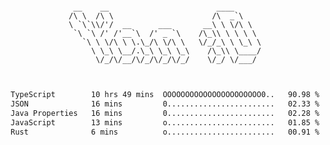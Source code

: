 <div align="center">
<pre><code>
 __    __                        ____      
/\ \  /\ \                      /\  _`\    
\ `\`\\/'/  __      ___       __\ \ \/\ \  
 `\ `\ /' /'__`\  /' _ `\    /\_\\ \ \ \ \ 
   `\ \ \/\ \ \.\_/\ \/\ \   \/_/_\ \ \_\ \
     \ \_\ \__/.\_\ \_\ \_\    /\_\\ \____/
      \/_/\/__/\/_/\/_/\/_/    \/_/ \/___/ 
                                           

</code></pre>

<!--START_SECTION:waka-->

```txt
TypeScript        10 hrs 49 mins  OOOOOOOOOOOOOOOOOOOOOO0..   90.98 %
JSON              16 mins         0........................   02.33 %
Java Properties   16 mins         0........................   02.28 %
JavaScript        13 mins         o........................   01.85 %
Rust              6 mins          o........................   00.91 %
```

<!--END_SECTION:waka-->
